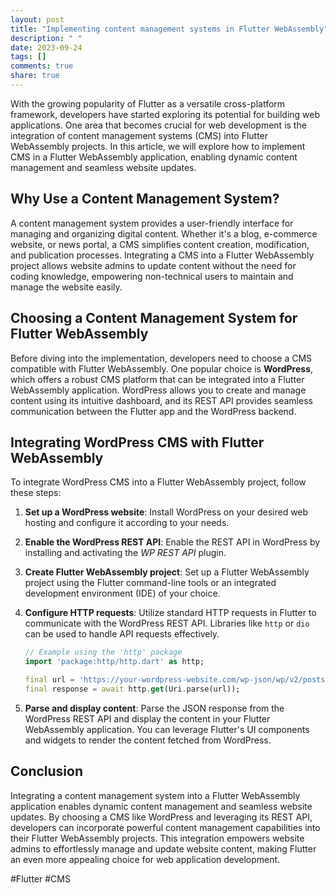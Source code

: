 ```yaml
---
layout: post
title: "Implementing content management systems in Flutter WebAssembly"
description: " "
date: 2023-09-24
tags: []
comments: true
share: true
---
```


With the growing popularity of Flutter as a versatile cross-platform framework, developers have started exploring its potential for building web applications. One area that becomes crucial for web development is the integration of content management systems (CMS) into Flutter WebAssembly projects. In this article, we will explore how to implement CMS in a Flutter WebAssembly application, enabling dynamic content management and seamless website updates.

## Why Use a Content Management System?

A content management system provides a user-friendly interface for managing and organizing digital content. Whether it's a blog, e-commerce website, or news portal, a CMS simplifies content creation, modification, and publication processes. Integrating a CMS into a Flutter WebAssembly project allows website admins to update content without the need for coding knowledge, empowering non-technical users to maintain and manage the website easily.

## Choosing a Content Management System for Flutter WebAssembly

Before diving into the implementation, developers need to choose a CMS compatible with Flutter WebAssembly. One popular choice is **WordPress**, which offers a robust CMS platform that can be integrated into a Flutter WebAssembly application. WordPress allows you to create and manage content using its intuitive dashboard, and its REST API provides seamless communication between the Flutter app and the WordPress backend.

## Integrating WordPress CMS with Flutter WebAssembly

To integrate WordPress CMS into a Flutter WebAssembly project, follow these steps:

1. **Set up a WordPress website**: Install WordPress on your desired web hosting and configure it according to your needs.
2. **Enable the WordPress REST API**: Enable the REST API in WordPress by installing and activating the *WP REST API* plugin.
3. **Create Flutter WebAssembly project**: Set up a Flutter WebAssembly project using the Flutter command-line tools or an integrated development environment (IDE) of your choice.
4. **Configure HTTP requests**: Utilize standard HTTP requests in Flutter to communicate with the WordPress REST API. Libraries like `http` or `dio` can be used to handle API requests effectively.
   ```dart
   // Example using the 'http' package
   import 'package:http/http.dart' as http;

   final url = 'https://your-wordpress-website.com/wp-json/wp/v2/posts';
   final response = await http.get(Uri.parse(url));
   ```

5. **Parse and display content**: Parse the JSON response from the WordPress REST API and display the content in your Flutter WebAssembly application. You can leverage Flutter's UI components and widgets to render the content fetched from WordPress.

## Conclusion

Integrating a content management system into a Flutter WebAssembly application enables dynamic content management and seamless website updates. By choosing a CMS like WordPress and leveraging its REST API, developers can incorporate powerful content management capabilities into their Flutter WebAssembly projects. This integration empowers website admins to effortlessly manage and update website content, making Flutter an even more appealing choice for web application development.

#Flutter #CMS